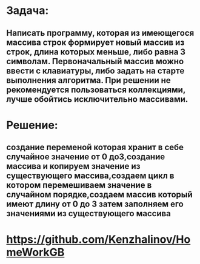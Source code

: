 # Задача: 
## Написать программу, которая из имеющегося массива строк формирует новый массив из строк, длина которых меньше, либо равна 3 символам. Первоначальный массив можно ввести с клавиатуры, либо задать на старте выполнения алгоритма. При решении не рекомендуется пользоваться коллекциями, лучше обойтись исключительно массивами.
# Решение:
## создание переменой которая хранит в себе случайное  значение от 0 до3,создание массива и копируем значение из существующего массива,создаем цикл в котором перемешиваем значение в случайном порядке,создаем массив который имеют длину от 0 до 3 затем заполняем его значениями из существующего массива

# https://github.com/Kenzhalinov/HomeWorkGB